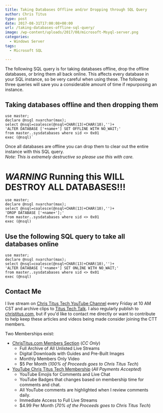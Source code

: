 ```yaml
---
title: Taking Databases Offline and/or Dropping through SQL Query
author: Chris Titus
type: post
date: 2017-08-31T17:00:08+00:00
url: /taking-databases-offline-sql-query/
image: /wp-content/uploads/2017/08/microsoft-Msyql-server.png
categories:
  - Windows Server
tags:
  - Microsoft SQL

---
```

The following SQL query is for taking databases offline, drop the offline databases, or bring them all back online. This affects every database in your SQL instance, so be very careful when using these. The following three queries will save you a considerable amount of time if repurposing an instance.<!--more-->

## Taking databases offline and then dropping them

```
use master;
declare @nsql nvarchar(max);
select @nsql=coalesce(@nsql+CHAR(13)+CHAR(10),'')+
'ALTER DATABASE ['+name+'] SET OFFLINE WITH NO_WAIT;'
from master..sysdatabases where sid <> 0x01
exec (@nsql)`
```
Once all databases are offline you can drop them to clear out the entire instance with this SQL query.  
_Note: This is extremely destructive so please use this with care._
# *WARNING* Running this WILL DESTROY ALL DATABASES!!!
```
use master;
declare @nsql nvarchar(max);
select @nsql=coalesce(@nsql+CHAR(13)+CHAR(10),'')+
'DROP DATABASE ['+name+'];'
from master..sysdatabases where sid <> 0x01
exec (@nsql)
```

## Use the following SQL query to take all databases online

```
use master;
declare @nsql nvarchar(max);
select @nsql=coalesce(@nsql+CHAR(13)+CHAR(10),'')+
'ALTER DATABASE ['+name+'] SET ONLINE WITH NO_WAIT;'
from master..sysdatabases where sid <> 0x01
exec (@nsql)
```

## Contact Me

I live stream on [Chris Titus Tech YouTube Channel][1] every Friday at 10 AM CST and archive clips to [Titus Tech Talk][2]. I also regularly publish to [christitus.com][3], but if you'd like to contact me directly or want to contribute to help keep these articles and videos being made consider joining the CTT members. 

Two Memberships exist:
- [ChrisTitus.com Members Section][4] (_CC Only_)
  - Full Archive of All Unlisted Live Streams
  - Digital Downloads with Guides and Pre-Built Images
  - Monthly Members Only Video
  - $5 Per Month (_100% of Proceeds goes to Chris Titus Tech_)
- [YouTube Chris Titus Tech Membership][5] (_All Payments Accepted_)
  - YouTube Emojis for Comments and Live Chat
  - YouTube Badges that changes based on membership time for comments and chat.
  - All YouTube comments are highlighted when I review comments daily. 
  - Immediate Access to Full Live Streams
  - $4.99 Per Month (_70% of the Proceeds goes to Chris Titus Tech_)

 [1]: https://www.youtube.com/c/ChrisTitusTech
 [2]: https://www.youtube.com/c/ChrisTitusTechStreams
 [3]: https://christitus.com/
 [4]: https://portal.christitus.com
 [5]: https://links.christitus.com/join